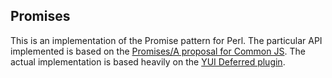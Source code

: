## Promises

This is an implementation of the Promise pattern for Perl. The particular
API implemented is based on the [Promises/A proposal for Common JS](http://wiki.commonjs.org/wiki/Promises/A).
The actual implementation is based heavily on the [YUI Deferred plugin](http://yuilibrary.com/gallery/show/deferred).